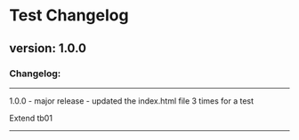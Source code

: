 # Test Changelog

## version: 1.0.0


### Changelog:

---
1.0.0 - major release - updated the index.html file 3 times for a test

Extend tb01

---

